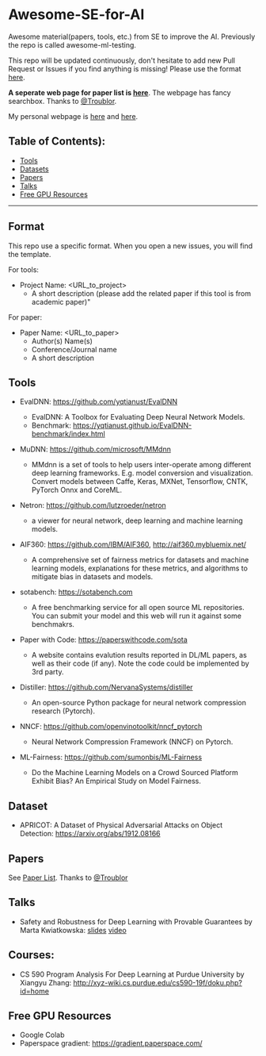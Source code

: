 # Awesome-SE-for-AI
Awesome material(papers, tools, etc.) from SE to improve the AI.
Previously the repo is called awesome-ml-testing.

This repo will be updated continuously, don't hesitate to add new Pull Request or Issues if you find anything is missing! Please use the format [here](#format).

**A seperate web page for paper list is [here](https://yqtianust.github.io/awesome-SE-for-AI/papers)**. The webpage has fancy searchbox. Thanks to [@Troublor](https://github.com/Troublor). 

My personal webpage is [here](http://home.cse.ust.hk/~ytianas/) and [here](https://cs.uwaterloo.ca/~y258tian/).

## Table of Contents):
   * [Tools](#tools)
   * [Datasets](#datasets)
   * [Papers](#papers)
   * [Talks](#talks)
   * [Free GPU Resources](#GPU)

---
<a name="format"></a>
## Format 
This repo use a specific format. When you open a new issues, you will find the template. 

For tools:

   * Project Name: <URL_to_project>
      * A short description (please add the related paper if this tool is from academic paper)"

For paper:

   * Paper Name: <URL_to_paper>
      * Author(s) Name(s)
      * Conference/Journal name
      * A short description
      

<a name="tools"></a>
## Tools
   * EvalDNN: <https://github.com/yqtianust/EvalDNN>
      * EvalDNN: A Toolbox for Evaluating Deep Neural Network Models.
      * Benchmark: https://yqtianust.github.io/EvalDNN-benchmark/index.html
   * MuDNN: <https://github.com/microsoft/MMdnn>
      * MMdnn is a set of tools to help users inter-operate among different deep learning frameworks. E.g. model conversion and visualization. Convert models between Caffe, Keras, MXNet, Tensorflow, CNTK, PyTorch Onnx and CoreML.

   * Netron: <https://github.com/lutzroeder/netron>
      * a viewer for neural network, deep learning and machine learning models.
   * AIF360: <https://github.com/IBM/AIF360>, <http://aif360.mybluemix.net/>
      * A comprehensive set of fairness metrics for datasets and machine learning models, explanations for these metrics, and algorithms to mitigate bias in datasets and models. 
   * sotabench: <https://sotabench.com>
      * A free benchmarking service for all open source ML repositories. You can submit your model and this web will run it against some benchmakrs.
   * Paper with Code: <https://paperswithcode.com/sota>
      * A website contains evalution results reported in DL/ML papers, as well as their code (if any). Note the code could be implemented by 3rd party.
   * Distiller: <https://github.com/NervanaSystems/distiller>
      * An open-source Python package for neural network compression research (Pytorch).
   * NNCF: <https://github.com/openvinotoolkit/nncf_pytorch>
      * Neural Network Compression Framework (NNCF) on Pytorch.
   * ML-Fairness: <https://github.com/sumonbis/ML-Fairness>
      * Do the Machine Learning Models on a Crowd Sourced Platform Exhibit Bias? An Empirical Study on Model Fairness. 
 

<a name="datasets"></a>
## Dataset
  * APRICOT: A Dataset of Physical Adversarial Attacks on Object Detection: https://arxiv.org/abs/1912.08166

<a name="papers"></a>
## Papers
   See [Paper List](https://yqtianust.github.io/awesome-ml-testing/papers). Thanks to [@Troublor](https://github.com/Troublor)

<a name="talks"></a>
## Talks
   * Safety and Robustness for Deep Learning with Provable Guarantees by Marta Kwiatkowska: [slides](https://esec-fse19.ut.ee/wp-content/uploads/2019/08/marta-esecfse2019.pdf) [video](https://www.uttv.ee/naita?id=28731)

<a name="GPU"></a>

## Courses:
  * CS 590 Program Analysis For Deep Learning at Purdue University by Xiangyu Zhang: http://xyz-wiki.cs.purdue.edu/cs590-19f/doku.php?id=home

## Free GPU Resources
  * Google Colab
  * Paperspace gradient: <https://gradient.paperspace.com/>
  

 
  
